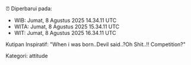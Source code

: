 ⏰ Diperbarui pada:
- WIB: Jumat, 8 Agustus 2025 14.34.11 UTC
- WITA: Jumat, 8 Agustus 2025 15.34.11 UTC
- WIT: Jumat, 8 Agustus 2025 16.34.11 UTC

Kutipan Inspiratif:
"When i was born..Devil said..?Oh Shit..!! Competition?"


Kategori: attitude

